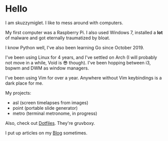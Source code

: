 # Hello

I am skuzzymiglet. I like to mess around with computers.

My first computer was a Raspberry Pi. I also used Windows 7, installed a **lot** of malware and got eternally traumatized by bloat.

I know Python well, I've also been learning Go since October 2019.

I've been using Linux for 4 years, and I've settled on Arch (I will probably not move in a while, Void is 😎 though). I've been hopping between i3, bspwm and DWM as window managers.

I've been using Vim for over a year. Anywhere without Vim keybindings is a dark place for me.

My projects:

+ asl (screen timelapses from images)
+ point (portable slide generator)
+ metro (terminal metronome, in progress)

Also, check out [Dotfiles](https://github.com/skuzzymiglet/dotfiles). They're gruvboxy.

I put up articles on my [Blog](https://skuz.xyz/) sometimes.
